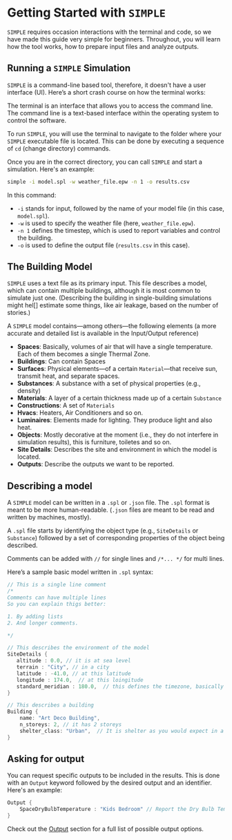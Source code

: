 # Getting Started with `SIMPLE`

`SIMPLE` requires occasion interactions with the terminal and code, so we have made this guide very simple for beginners. Throughout, you will learn how the tool works, how to prepare input files and analyze outputs.

## Running a `SIMPLE` Simulation

`SIMPLE` is a command-line based tool, therefore, it doesn't have a user interface (UI). Here’s a short crash course on how the terminal works:

The terminal is an interface that allows you to access the command line. The command line is a text-based interface within the operating system to control the software.

To run `SIMPLE`, you will use the terminal to navigate to the folder where your `SIMPLE` executable file is located. This can be done by executing a sequence of `cd` (change directory) commands.

Once you are in the correct directory, you can call `SIMPLE` and start a simulation. Here's an example:

```sh
simple -i model.spl -w weather_file.epw -n 1 -o results.csv
```

In this command:
- `-i` stands for input, followed by the name of your model file (in this case, `model.spl`).
- `-w` is used to specify the weather file (here, `weather_file.epw`).
- `-n 1` defines the timestep, which is used to report variables and control the building.
- `-o` is used to define the output file (`results.csv` in this case).

## The Building Model

`SIMPLE` uses a text file as its primary input. This file describes a model, which can contain multiple buildings, although it is most common to simulate just one. (Describing the building in single-building simulations might hel[] estimate some things, like air leakage, based on the number of stories.)

A `SIMPLE` model contains—among others—the following elements (a more accurate and detailed list is available in the Input/Output reference)

* **Spaces**: Basically, volumes of air that will have a single temperature. Each of them becomes a single Thermal Zone.
* **Buildings**: Can contain Spaces
* **Surfaces**: Physical elements—of a certain `Material`—that receive sun, transmit heat, and separate spaces.
* **Substances**: A substance with a set of physical properties (e.g., density)
* **Materials**: A layer of a certain thickness made up of a certain `Substance`
* **Constructions**: A set of `Materials`
* **Hvacs**: Heaters, Air Conditioners and so on.
* **Luminaires**: Elements made for lighting. They produce light and also heat.
* **Objects**: Mostly decorative at the moment (i.e., they do not interfere in simulation results), this is furniture, toiletes and so on.
* **Site Details**: Describes the site and environment in which the model is located.
* **Outputs**: Describe the outputs we want to be reported.


## Describing a model

A `SIMPLE` model can be written in a `.spl` or `.json` file. The `.spl` format is meant to be more human-readable. (`.json` files are meant to be read and written by machines, mostly).

A `.spl` file starts by identifying the object type (e.g., `SiteDetails` or `Substance`) followed by a set of corresponding properties of the object being described.

Comments can be added with `//` for single lines and `/*... */` for multi lines.

Here’s a sample basic model written in `.spl` syntax:


```rs
// This is a single line comment
/*
Comments can have multiple lines
So you can explain thigs better:

1. By adding lists
2. And longer comments.

*/

// This describes the environment of the model
SiteDetails {
   altitude : 0.0, // it is at sea level
   terrain : "City", // in a city
   latitude : -41.0, // at this latitude
   longitude : 174.0,  // at this loingitude
   standard_meridian : 180.0,  // this defines the timezone, basically
}

// This describes a building
Building {
    name: "Art Deco Building",
    n_storeys: 2, // it has 2 storeys
    shelter_class: "Urban",  // It is shelter as you would expect in a city
}
```

## Asking for output

You can request specific outputs to be included in the results. This is done with an `Output` keyword followed by the desired output and an identifier. Here's an example:

```rs
Output {
    SpaceDryBulbTemperature : "Kids Bedroom" // Report the Dry Bulb Temperature of the Kids Bedroom.
}
```

Check out the [Output](https://germolinal.github.io/simple_docs/ioreference/book/auto-output.html) section for a full list of possible output options.
